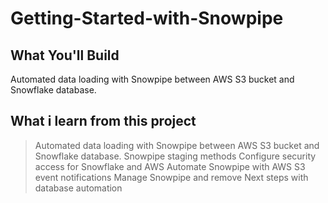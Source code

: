 # Getting-Started-with-Snowpipe
## What You'll Build
Automated data loading with Snowpipe between AWS S3 bucket and Snowflake database.


## What i learn from this project
>Automated data loading with Snowpipe between AWS S3 bucket and Snowflake database.
>Snowpipe staging methods
>Configure security access for Snowflake and AWS
>Automate Snowpipe with AWS S3 event notifications
>Manage Snowpipe and remove
>Next steps with database automation



